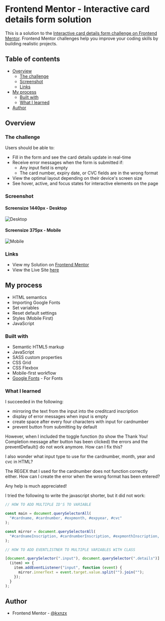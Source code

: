 # Frontend Mentor - Interactive card details form solution

This is a solution to the [Interactive card details form challenge on Frontend Mentor](https://www.frontendmentor.io/challenges/interactive-card-details-form-XpS8cKZDWw). Frontend Mentor challenges help you improve your coding skills by building realistic projects.

## Table of contents

- [Overview](#overview)
  - [The challenge](#the-challenge)
  - [Screenshot](#screenshot)
  - [Links](#links)
- [My process](#my-process)
  - [Built with](#built-with)
  - [What I learned](#what-i-learned)
- [Author](#author)

## Overview

### The challenge

Users should be able to:

- Fill in the form and see the card details update in real-time
- Receive error messages when the form is submitted if:
  - Any input field is empty
  - The card number, expiry date, or CVC fields are in the wrong format
- View the optimal layout depending on their device's screen size
- See hover, active, and focus states for interactive elements on the page

### Screenshot

#### Screensize 1440px - Desktop

![Desktop](images/Desktop.gif)

#### Screensize 375px - Mobile

![Mobile](images/Mobile1.gif)

### Links

- View my Solution on [Frontend Mentor]()
- View the Live Site [here](https://kxnzx.github.io/interactive-card-form/)

## My process

- HTML semantics
- Importing Google Fonts
- Set variables
- Reset default settings
- Styles (Mobile First)
- JavaScript

### Built with

- Semantic HTML5 markup
- JavaScript
- SASS custom properties
- CSS Grid
- CSS Flexbox
- Mobile-first workflow
- [Google Fonts](https://fonts.google.com/) - For Fonts

### What I learned

I succeeded in the following:

- mirroring the text from the input into the creditcard inscription
- display of error messages when input is empty
- create space after every four characters with input for cardnumber
- prevent button from submitting by default

However, when I included the toggle function (to show the Thank You! Completion message after button has been clicked) the errors and the preventDefault() do not work anymore. How can I fix this?

I also wonder what input type to use for the cardnumber, month, year and cvc in HTML?

The REGEX that I used for the cardnumber does not function correctly either. How can I create the error when the wrong format has been entered?

Any help is much appreciated!

I tried the following to write the javascript shorter, but it did not work:

```js
// HOW TO ADD MULTIPLE ID'S TO VARIABLE

const main = document.querySelectorAll(
  "#cardname, #cardnumber, #expmonth, #expyear, #cvc"
);

const mirror = document.querySelectorAll(
  "#cardnameInscription, #cardnumberInscription, #expmonthInscription, #expyearInscription, #cvcInscription"
);

// HOW TO ADD EVENTLISTNER TO MULTIPLE VARIABLES WITH CLASS

[document.querySelector(".input"), document.querySelector(".details")].forEach(
  (item) => {
    item.addEventListener("input", function (event) {
      mirror.innerText = event.target.value.split("").join("");
    });
  }
);
```

## Author

- Frontend Mentor - [@kxnzx](https://www.frontendmentor.io/profile/kxnzx)
